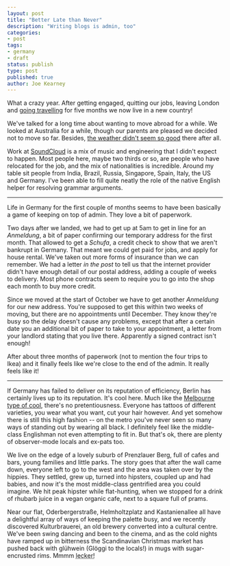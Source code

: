 ```yaml
---
layout: post
title: "Better Late than Never"
description: "Writing blogs is admin, too"
categories:
- post
tags:
- germany
- draft
status: publish
type: post
published: true
author: Joe Kearney
---
```


What a crazy year. After getting engaged, quitting our jobs, leaving London and [going travelling](/honeyment-index) for five months we now live in a new country!

We've talked for a long time about wanting to move abroad for a while. We looked at Australia for a while, though our parents are pleased we decided not to move so far. Besides, [the weather didn't seem so good](/posts/tropical-storm-sydney/) there after all.

Work at [SoundCloud](https://soundcloud.com/joejkearney) is a mix of music and engineering that I didn't expect to happen. Most people here, maybe two thirds or so, are people who have relocated for the job, and the mix of nationalities is incredible. Around my table sit people from India, Brazil, Russia, Singapore, Spain, Italy, the US and Germany. I've been able to fill quite neatly the role of the native English helper for resolving grammar arguments.

***

Life in Germany for the first couple of months seems to have been basically a game of keeping on top of admin. They love a bit of paperwork.

Two days after we landed, we had to get up at 5am to get in line for an _Anmeldung_, a bit of paper confirming our temporary address for the first month. That allowed to get a _Schufa_, a credit check to show that we aren't bankrupt in Germany. That meant we could get paid for jobs, and apply for house rental. We've taken out more forms of insurance than we can remember. We had a letter _in the post_ to tell us that the internet provider didn't have enough detail of our postal address, adding a couple of weeks to delivery. Most phone contracts seem to require you to go into the shop each month to buy more credit.

Since we moved at the start of October we have to get another _Anmeldung_ for our new address. You're supposed to get this within two weeks of moving, but there are no appointments until December. They know they're busy so the delay doesn't cause any problems, except that after a certain date you an additional bit of paper to take to your appointment, a letter from your landlord stating that you live there. Apparently a signed contract isn't enough!

After about three months of paperwork (not to mention the four trips to Ikea) and it finally feels like we're close to the end of the admin. It really feels like it!

***

If Germany has failed to deliver on its reputation of efficiency, Berlin has certainly lives up to its reputation. It's cool here. Much like the [Melbourne type of cool](/posts/cafe-melbourne/), there's no pretentiousness. Everyone has tattoos of different varieties, you wear what you want, cut your hair however. And yet somehow there is still this high fashion -- on the metro you've never seen so many ways of standing out by wearing all black. I definitely feel like the middle-class Englishman not even attempting to fit in. But that's ok, there are plenty of observer-mode locals and ex-pats too.

We live on the edge of a lovely suburb of Prenzlauer Berg, full of cafes and bars, young families and little parks. The story goes that after the wall came down, everyone left to go to the west and the area was taken over by the hippies. They settled, grew up, turned into hipsters, coupled up and had babies, and now it's the most middle-class gentrified area you could imagine. We hit peak hipster while flat-hunting, when we stopped for a drink of rhubarb juice in a vegan organic cafe, next to a square full of prams.

Near our flat, Oderbergerstraße, Helmholtzplatz and Kastanienallee all have a delightful array of ways of keeping the palette busy, and we recently discovered Kulturbrauerei, an old brewery converted into a cultural centre. We've been swing dancing and been to the cinema, and as the cold nights have ramped up in bitterness the Scandinavian Christmas market has pushed back with glühwein (Glöggi to the locals!) in mugs with sugar-encrusted rims. Mmmm <abbr title="yummy!">lecker!</abbr>
